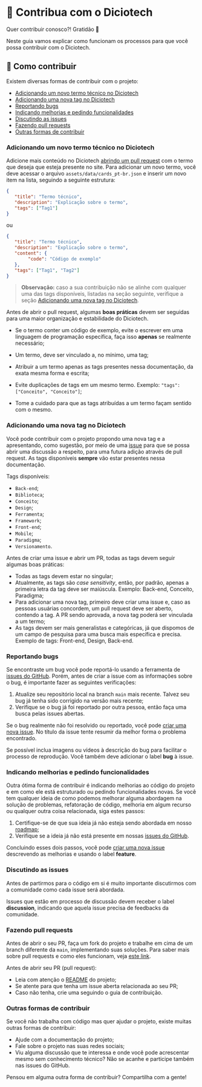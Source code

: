 # 📖 Contribua com o Diciotech

Quer contribuir conosco?! Gratidão 💙

Neste guia vamos explicar como funcionam os processos para que você possa contribuir com o Diciotech.

## 🤔 Como contribuir

Existem diversas formas de contribuir com o projeto:

- [Adicionando um novo termo técnico no Diciotech](#adicionando-um-novo-termo-técnico-no-diciotech)
- [Adicionando uma nova tag no Diciotech](#adicionando-uma-nova-tag-no-diciotech)
- [Reportando bugs](#reportando-bugs)
- [Indicando melhorias e pedindo funcionalidades](#indicando-melhorias-e-pedindo-funcionalidades)
- [Discutindo as issues](#discutindo-as-issues)
- [Fazendo pull requests](#fazendo-pull-requests)
- [Outras formas de contribuir](#outras-formas-de-contribuir)

### Adicionando um novo termo técnico no Diciotech

Adicione mais conteúdo no Diciotech [abrindo um pull request](#fazendo-pull-requests) com o termo que deseja que esteja presente no site. Para adicionar um novo termo, você deve acessar o arquivo `assets/data/cards_pt-br.json` e inserir um novo item na lista, seguindo a seguinte estrutura:

```json
{
   "title": "Termo técnico",
   "description": "Explicação sobre o termo",
   "tags": ["Tag1"]
}
```

ou

```json
{
   "title": "Termo técnico",
   "description": "Explicação sobre o termo",
   "content": {
        "code": "Código de exemplo"
   },
   "tags": ["Tag1", "Tag2"]
}
```

> **Observação:** caso a sua contribuição não se alinhe com qualquer uma das tags disponíveis, listadas na seção seguinte, verifique a seção [Adicionando uma nova tag no Diciotech](#adicionando-uma-nova-tag-no-diciotech).

Antes de abrir o pull request, algumas **boas práticas** devem ser seguidas para uma maior organização e estabilidade do Diciotech.


- Se o termo conter um código de exemplo, evite o escrever em uma linguagem de programação específica, faça isso **apenas** se realmente necessário;
- Um termo, deve ser vinculado a, no mínimo, uma tag;

- Atribuir a um termo apenas as tags presentes nessa documentação, da exata mesma forma e escrita;
- Evite duplicações de tags em um mesmo termo. Exemplo: `"tags": ["Conceito", "Conceito"]`;

- Tome a cuidado para que as tags atribuídas a um termo façam sentido com o mesmo.


### Adicionando uma nova tag no Diciotech

Você pode contribuir com o projeto propondo uma nova tag e a apresentando, como sugestão, por meio de uma [issue](https://github.com/levxyca/diciotech/issues) para que se possa abrir uma discussão a respeito, para uma futura adição através de pull request. As tags disponíveis **sempre** vão estar presentes nessa documentação.


Tags disponíveis:

- `Back-end`;
- `Biblioteca`;
- `Conceito`;
- `Design`;
- `Ferramenta`;
- `Framework`;
- `Front-end`;
- `Mobile`;
- `Paradigma`;
- `Versionamento`.

Antes de criar uma issue e abrir um PR, todas as tags devem seguir algumas boas práticas:


- Todas as tags devem estar no singular;
- Atualmente, as tags são _case sensitivity_, então, por padrão, apenas a primeira letra da tag deve ser maiúscula. Exemplo: Back-end, Conceito, Paradigma;
- Para adicionar uma nova tag, primeiro deve criar uma issue e, caso as pessoas usuárias concordem, um pull request deve ser aberto, contendo a tag. A PR sendo aprovada, a nova tag poderá ser vinculada a um termo;
- As tags devem ser mais generalistas e categóricas, já que dispomos de um campo de pesquisa para uma busca mais específica e precisa. Exemplo de tags: Front-end, Design, Back-end.

### Reportando bugs

Se encontraste um bug você pode reportá-lo usando a ferramenta de
[issues do GitHub](https://github.com/levxyca/diciotech/issues). Porém, antes de criar a issue com as informações sobre o bug, é importante fazer as seguintes verificações:

1. Atualize seu repositório local na branch `main` mais recente. Talvez seu bug já tenha sido corrigido na versão mais recente;
2. Verifique se o bug já foi reportado por outra pessoa, então faça uma busca pelas issues abertas.

Se o bug realmente não foi resolvido ou reportado, você pode
[criar uma nova issue](https://github.com/levxyca/diciotech/issues/new). No
título da issue tente resumir da melhor forma o problema encontrado.

Se possível inclua imagens ou vídeos à descrição do bug para facilitar o processo de reprodução. Você também deve adicionar o label **bug** à issue.

### Indicando melhorias e pedindo funcionalidades

Outra ótima forma de contribuir é indicando melhorias ao código do projeto e em como ele está estruturado ou pedindo funcionalidades novas. Se você tem qualquer ideia de como podemos melhorar alguma abordagem na solução de problemas, refatoração de código, melhoria em algum recurso ou qualquer outra coisa relacionada, siga estes passos:

1. Certifique-se de que sua ideia já não esteja sendo abordada em nosso [roadmap](./ROADMAP.md);
2. Verifique se a ideia já não está presente em nossas [issues do GitHub](https://github.com/levxyca/diciotech/issues).

Concluindo esses dois passos, você pode [criar uma nova issue](https://github.com/levxyca/diciotech/issues/new) descrevendo as melhorias e usando o label **feature**.

### Discutindo as issues

Antes de partirmos para o código em si é muito importante discutirmos com a comunidade como cada issue será abordada.

Issues que estão em processo de discussão devem receber o label **discussion**, indicando que aquela issue precisa de feedbacks da comunidade.

### Fazendo pull requests

Antes de abrir o seu PR, faça um fork do projeto e trabalhe em cima de um branch diferente da `main`, implementando suas soluções. Para saber mais sobre pull requests e como eles funcionam, veja [este link](https://help.github.com/articles/about-pull-requests/).

Antes de abrir seu PR (pull request):

- Leia com atenção o [README](./README.md) do projeto;
- Se atente para que tenha um issue aberta relacionada ao seu PR;
- Caso não tenha, crie uma seguindo o guia de contribuição.

### Outras formas de contribuir

Se você não trabalha com código mas quer ajudar o projeto, existe muitas outras formas de contribuir:

- Ajude com a documentação do projeto;
- Fale sobre o projeto nas suas redes sociais;
- Viu alguma discussão que te interessa e onde você pode acrescentar mesmo sem conhecimento técnico? Não se acanhe e participe também nas issues do GitHub.

Pensou em alguma outra forma de contribuir? Compartilha com a gente!
